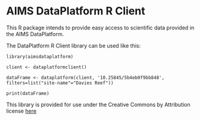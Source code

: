 
AIMS DataPlatform R Client
==========================

This R package intends to provide easy access to scientific data provided in the AIMS DataPlatform.

The DataPlatform R Client library can be used like this:

```
library(aimsdataplatform)

client <- dataplatformclient()

dataFrame <- dataplatform(client, '10.25845/5b4eb0f9bb848', filters=list("site-name"="Davies Reef"))

print(dataFrame)

```

This library is provided for use under the Creative Commons by Attribution license [here](https://creativecommons.org/licenses/by/3.0/au/legalcode)

